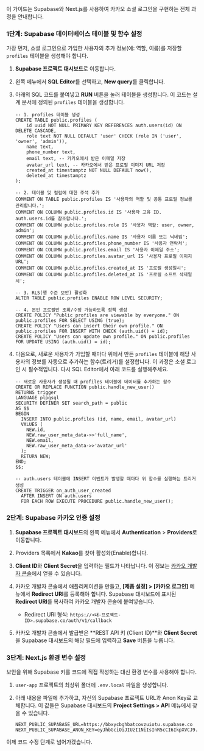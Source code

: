 
이 가이드는 Supabase와 Next.js를 사용하여 카카오 소셜 로그인을 구현하는 전체 과정을 안내합니다.

### 1단계: Supabase 데이터베이스 테이블 및 함수 설정

가장 먼저, 소셜 로그인으로 가입한 사용자의 추가 정보(예: 역할, 이름)를 저장할 `profiles` 테이블을 생성해야 합니다.

1. **Supabase 프로젝트 대시보드**로 이동합니다.
    
2. 왼쪽 메뉴에서 **SQL Editor**를 선택하고, **New query**를 클릭합니다.
    
3. 아래의 SQL 코드를 붙여넣고 **RUN** 버튼을 눌러 테이블을 생성합니다. 이 코드는 설계 문서에 정의된 `profiles` 테이블을 생성합니다.
    
    ```
    -- 1. profiles 테이블 생성
    CREATE TABLE public.profiles (
        id uuid NOT NULL PRIMARY KEY REFERENCES auth.users(id) ON DELETE CASCADE,
        role text NOT NULL DEFAULT 'user' CHECK (role IN ('user', 'owner', 'admin')),
        name text,
        phone_number text,
        email text, -- 카카오에서 받은 이메일 저장
        avatar_url text, -- 카카오에서 받은 프로필 이미지 URL 저장
        created_at timestamptz NOT NULL DEFAULT now(),
        deleted_at timestamptz
    );
    
    -- 2. 테이블 및 컬럼에 대한 주석 추가
    COMMENT ON TABLE public.profiles IS '사용자의 역할 및 공통 프로필 정보를 관리합니다.';
    COMMENT ON COLUMN public.profiles.id IS '사용자 고유 ID. auth.users.id를 참조합니다.';
    COMMENT ON COLUMN public.profiles.role IS '사용자 역할: user, owner, admin';
    COMMENT ON COLUMN public.profiles.name IS '사용자 이름 또는 닉네임';
    COMMENT ON COLUMN public.profiles.phone_number IS '사용자 연락처';
    COMMENT ON COLUMN public.profiles.email IS '사용자 이메일 주소';
    COMMENT ON COLUMN public.profiles.avatar_url IS '사용자 프로필 이미지 URL';
    COMMENT ON COLUMN public.profiles.created_at IS '프로필 생성일시';
    COMMENT ON COLUMN public.profiles.deleted_at IS '프로필 소프트 삭제일시';
    
    -- 3. RLS(행 수준 보안) 활성화
    ALTER TABLE public.profiles ENABLE ROW LEVEL SECURITY;
    
    -- 4. 본인 프로필만 조회/수정 가능하도록 정책 생성
    CREATE POLICY "Public profiles are viewable by everyone." ON public.profiles FOR SELECT USING (true);
    CREATE POLICY "Users can insert their own profile." ON public.profiles FOR INSERT WITH CHECK (auth.uid() = id);
    CREATE POLICY "Users can update own profile." ON public.profiles FOR UPDATE USING (auth.uid() = id);
    
    ```
    
4. 다음으로, 새로운 사용자가 가입할 때마다 위에서 만든 `profiles` 테이블에 해당 사용자의 정보를 자동으로 추가하는 함수(트리거)를 설정합니다. 이 과정은 소셜 로그인 시 필수적입니다. 다시 SQL Editor에서 아래 코드를 실행해주세요.
    
    ```
    -- 새로운 사용자가 생성될 때 profiles 테이블에 데이터를 추가하는 함수
    CREATE OR REPLACE FUNCTION public.handle_new_user()
    RETURNS trigger
    LANGUAGE plpgsql
    SECURITY DEFINER SET search_path = public
    AS $$
    BEGIN
      INSERT INTO public.profiles (id, name, email, avatar_url)
      VALUES (
        NEW.id,
        NEW.raw_user_meta_data->>'full_name',
        NEW.email,
        NEW.raw_user_meta_data->>'avatar_url'
      );
      RETURN NEW;
    END;
    $$;
    
    -- auth.users 테이블에 INSERT 이벤트가 발생할 때마다 위 함수를 실행하는 트리거 생성
    CREATE TRIGGER on_auth_user_created
      AFTER INSERT ON auth.users
      FOR EACH ROW EXECUTE PROCEDURE public.handle_new_user();
    ```
    

### 2단계: Supabase 카카오 인증 설정

1. **Supabase 프로젝트 대시보드**의 왼쪽 메뉴에서 **Authentication** > **Providers**로 이동합니다.
    
2. Providers 목록에서 **Kakao**를 찾아 활성화(Enable)합니다.
    
3. **Client ID**와 **Client Secret**을 입력하는 필드가 나타납니다. 이 정보는 [카카오 개발자 콘솔](https://developers.kakao.com/ "null")에서 얻을 수 있습니다.
    
4. 카카오 개발자 콘솔에서 애플리케이션을 만들고, **[제품 설정] > [카카오 로그인]** 메뉴에서 **Redirect URI**를 등록해야 합니다. Supabase 대시보드에 표시된 **Redirect URI**를 복사하여 카카오 개발자 콘솔에 붙여넣습니다.
    
    - Redirect URI 형식: `https://<내-프로젝트-ID>.supabase.co/auth/v1/callback`
        
5. 카카오 개발자 콘솔에서 발급받은 **REST API 키 (Client ID)**와 **Client Secret**을 Supabase 대시보드의 해당 필드에 입력하고 **Save** 버튼을 누릅니다.
    

### 3단계: Next.js 환경 변수 설정

보안을 위해 Supabase 키를 코드에 직접 작성하는 대신 환경 변수를 사용해야 합니다.

1. `user-app` 프로젝트의 최상위 폴더에 `.env.local` 파일을 생성합니다.
    
2. 아래 내용을 파일에 추가하고, 자신의 Supabase 프로젝트 URL과 Anon Key로 교체합니다. 이 값들은 Supabase 대시보드의 **Project Settings > API** 메뉴에서 찾을 수 있습니다.
    
    ```
    NEXT_PUBLIC_SUPABASE_URL=https://bbxycbghbatcovzuiotu.supabase.co
    NEXT_PUBLIC_SUPABASE_ANON_KEY=eyJhbGciOiJIUzI1NiIsInR5cCI6IkpXVCJ9.eyJpc3MiOiJzdXBhYmFzZSIsInJlZiI6ImJieHljYmdoYmF0Y292enVpb3R1Iiwicm9sZSI6ImFub24iLCJpYXQiOjE3NTAyMDEwOTYsImV4cCI6MjA2NTc3NzA5Nn0.dvG6EzASvCOWQZ0AEHMseTV7WvgOnHNkt58NAviW5is
    ```
    

이제 코드 수정 단계로 넘어가겠습니다.